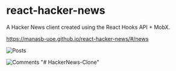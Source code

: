 # react-hacker-news
A Hacker News client created using the React Hooks API + MobX.

https://manasb-uoe.github.io/react-hacker-news/#/news

![Posts](https://github.com/manasb-uoe/react-hacker-news/blob/master/screenshots/posts.PNG)

![Comments](https://github.com/manasb-uoe/react-hacker-news/blob/master/screenshots/comments.PNG)
"# HackerNews-Clone" 
